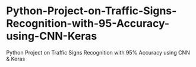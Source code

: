 # Python-Project-on-Traffic-Signs-Recognition-with-95-Accuracy-using-CNN-Keras
Python Project on Traffic Signs Recognition with 95% Accuracy using CNN &amp; Keras
